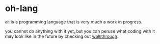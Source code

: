 # oh-lang

`oh` is a programming language that is very much a work in progress.

you cannot do anything with it yet, but you can peruse what coding
with it may look like in the future by checking out
[walkthrough](https://github.com/oh-lang/oh-lang/blob/main/WALKTHROUGH.md).
